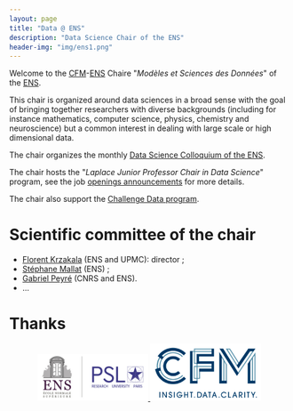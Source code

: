 ```yaml
---
layout: page
title: "Data @ ENS"
description: "Data Science Chair of the ENS"
header-img: "img/ens1.png"
---
```


Welcome to the [CFM](https://www.cfm.fr/)-[ENS](http://www.ens.fr) Chaire "_Modèles et Sciences des Données_" of the [ENS](http://www.ens.fr/).

This chair is organized around data sciences in a broad sense with the goal of bringing together researchers with diverse backgrounds (including for instance mathematics, computer science, physics, chemistry and neuroscience) but a common interest in dealing with large scale or high dimensional data.

The chair organizes the monthly [Data Science Colloquium of the ENS](seminar/).

The chair hosts the "_Laplace Junior Professor Chair in Data Science_" program, see the job [openings announcements](jobs/) for more details.

The chair also support the [Challenge Data program](https://challengedata.ens.fr/en/home).

Scientific committee of the chair
============================

- [Florent Krzakala](http://krzakala.org/) (ENS and UPMC): director ;
- [Stéphane Mallat](https://www.di.ens.fr/~mallat/) (ENS) ;
- [Gabriel Peyré](http://gpeyre.github.io/) (CNRS and ENS).
- ...

Thanks
===========================


<p align="center">

<a href="http://www.ens.fr">
<img width="200" src="img/logo-ens.jpg"/>
</a>
<a href="https://www.cfm.fr">
<img width="200" src="img/logo-cfm.png"/>
</a>


</p>

